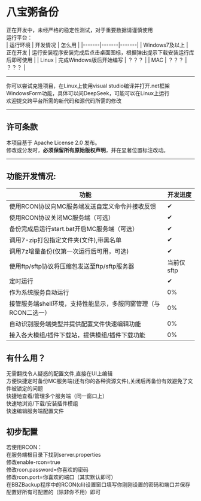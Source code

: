 # 八宝粥备份
正在开发中，未经严格的稳定性测试，对于重要数据请谨慎使用  
运行平台：  
| 运行环境 | 开发情况 | 怎么用 |
   |-------|-------|-------|
   | Windows7及以上 | 正在开发 | 运行安装程序安装完成后点击桌面图标，根据弹出提示下载安装运行库后即可使用 |
   | Linux | 完成Windows版后开始编写 | ？？？ |
   | MAC | ？？？ | ？？？ |  
***
你可以尝试克隆项目，在Linux上使用visual studio编译并打开.net框架WindowsForm功能，具体可以问DeepSeek，可能可以在Linux上运行  
欢迎提交跨平台所需的新代码和源代码所需的修改
***
## 许可条款
   本项目基于 Apache License 2.0 发布。  
   修改或分发时，**必须保留所有原始版权声明**，并在显著位置标注改动。  
***
## 功能开发情况:
   | 功能 | 开发进度 |
|-------|-------|
| 使用RCON协议向MC服务端发送自定义命令并接收反馈 | ✔ |
| 使用RCON协议关闭MC服务端（可选） | ✔ |
| 备份完成后运行start.bat开启MC服务端（可选） | ✔ |
| 调用7-zip打包指定文件夹(文件),带黑名单 | ✔ |
| 调用7z增量备份(仅第一次运行后可用，可选)  | ✔ |
| 使用ftp/sftp协议将压缩包发送至ftp/sftp服务器 | 当前仅sftp |
| 定时运行 | ✔ |
| 作为系统服务自动运行 | 0% |
| 接管服务端shell环境，支持性能显示，多服同窗管理（与RCON二选一） | 0% |
| 自动识别服务端类型并提供配置文件快速编辑功能 | 0% |
| 接入各大模组/插件下载站，提供模组/插件下载功能 | 0% |
## 有什么用？
无需翻找令人疑惑的配置文件,直接在UI上编辑  
方便快捷定时备份MC服务端(还有你的各种资源文件),关闭后再备份有效避免了文件被锁定的问题  
快捷地查看/管理多个服务端（同一窗口上）  
快速地浏览/下载/安装插件模组  
快速编辑服务端配置文件  
## 初步配置
若使用RCON：  
在服务端根目录下找到server.properties  
修改enable-rcon=true  
修改rcon.password=你喜欢的密码  
修改rcon.port=你喜欢的端口（其实默认即可）  
在BBZBackup程序中的RCON(cli)设置窗口填写你刚刚设置的密码和端口并保存  
配置好所有可配置的（除非你不用）即可
